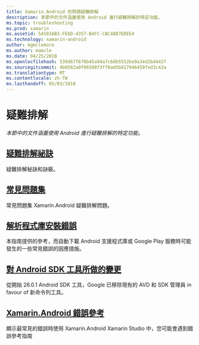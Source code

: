 ```yaml
---
title: Xamarin.Android 的問題疑難排解
description: 本節中的文件涵蓋使用 Android 進行疑難排解的特定功能。
ms.topic: troubleshooting
ms.prod: xamarin
ms.assetid: 54583AB3-FE6D-4357-B4FC-CBC48B7EDEE4
ms.technology: xamarin-android
author: mgmclemore
ms.author: mamcle
ms.date: 04/25/2018
ms.openlocfilehash: 539d67f679b45a94a7c6db5552ba9a34d2bd442f
ms.sourcegitcommit: 4b0582a0f06598f3ff8ad5b817946459fed3c42a
ms.translationtype: MT
ms.contentlocale: zh-TW
ms.lasthandoff: 05/03/2018
---
```

# <a name="troubleshooting"></a>疑難排解

_本節中的文件涵蓋使用 Android 進行疑難排解的特定功能。_

## <a name="troubleshooting-tipsandroidtroubleshootingtroubleshootingmd"></a>[疑難排解祕訣](~/android/troubleshooting/troubleshooting.md)

疑難排解秘訣和訣竅。


## <a name="frequently-asked-questionsquestionsindexmd"></a>[常見問題集](questions/index.md)

常見問題集 Xamarin.Android 疑難排解問題。


## <a name="resolving-library-installation-errorsandroidtroubleshootingresolving-library-installation-errorsmd"></a>[解析程式庫安裝錯誤](~/android/troubleshooting/resolving-library-installation-errors.md)

本指南提供的參考，而自動下載 Android 支援程式庫或 Google Play 服務時可能發生的一些常見錯誤的因應措施。


## <a name="changes-to-the-android-sdk-toolingandroidtroubleshootingsdk-cli-tooling-changesmd"></a>[對 Android SDK 工具所做的變更](~/android/troubleshooting/sdk-cli-tooling-changes.md)

從開始 26.0.1 Android SDK 工具，Google 已移除現有的 AVD 和 SDK 管理員 in favour of 新命令列工具。


## <a name="xamarinandroid-errors-referenceandroidtroubleshootingerrorsmd"></a>[Xamarin.Android 錯誤參考](~/android/troubleshooting/errors.md)

顯示最常見的錯誤時使用 Xamarin.Android Xamarin Studio 中，您可能會遇到錯誤參考指南
